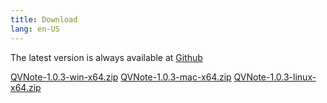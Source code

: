 ```yaml
---
title: Download
lang: en-US
---
```



The latest version is always available at [Github](https://github.com/NightMan-1/QVNote/releases/latest)  

<a class="btn btn-primary btn-sm me-2" href="https://github.com/NightMan-1/QVNote/releases/download/1.0.3/qvnote-1.0.3-win-x64.zip" target="_blank" rel="noopener"><i class="fab fa-windows me-1"></i> QVNote-1.0.3-win-x64.zip</a>
<a class="btn btn-primary btn-sm me-2" href="https://github.com/NightMan-1/QVNote/releases/download/1.0.3/qvnote-1.0.3-win-x64.zip" target="_blank" rel="noopener"><i class="fab fa-apple me-1"></i> QVNote-1.0.3-mac-x64.zip</a>
<a class="btn btn-primary btn-sm" href="https://github.com/NightMan-1/QVNote/releases/download/1.0.3/QVNote-1.0.3-linux-x64.zip" target="_blank" rel="noopener"><i class="fab fa-linux me-1"></i> QVNote-1.0.3-linux-x64.zip</a>
